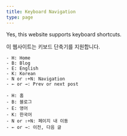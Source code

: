 ```yaml
---
title: Keyboard Navigation
type: page
---
```


<style>
    time, footer {
        display: none;
    }
</style>    

Yes, this website supports keyboard shortcuts.

이 웹사이트는 키보드 단축기를 지원합니다.

```
- H: Home
- B: Blog
- E: English
- K: Korean
- N or ⇧+N: Navigation
- ← or →: Prev or next post

- H: 홈
- B: 블로그
- E: 영어
- K: 한국어
- N or ⇧+N: 페이지 내 이동
- ← or →: 이전, 다음 글
```